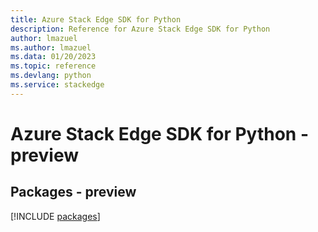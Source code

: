 ```yaml
---
title: Azure Stack Edge SDK for Python
description: Reference for Azure Stack Edge SDK for Python
author: lmazuel
ms.author: lmazuel
ms.data: 01/20/2023
ms.topic: reference
ms.devlang: python
ms.service: stackedge
---
```

# Azure Stack Edge SDK for Python - preview
## Packages - preview
[!INCLUDE [packages](stack-edge-index.md)]